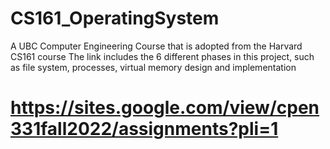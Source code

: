 # CS161_OperatingSystem
A UBC Computer Engineering Course that is adopted from the Harvard CS161 course
The link includes the 6 different phases in this project, such as file system, processes, virtual memory design and implementation
# https://sites.google.com/view/cpen331fall2022/assignments?pli=1
